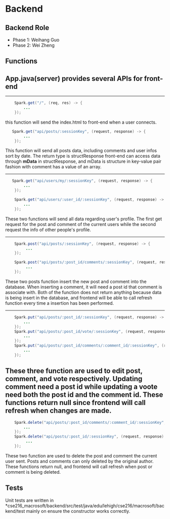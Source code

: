 # Backend

## Backend Role
- Phase 1: Weihang Guo
- Phase 2: Wei Zheng

## Functions

## **App.java(server) provides several APIs for front-end**
 ---
```java
    Spark.get("/", (req, res) -> {
        ...
    });
```
this function will send the index.html to front-end when a user connects.

```java
   Spark.get("api/posts/:sessionKey", (request, response) -> {
        ...
    });
```
This function will send all posts data, including comments and user infos sort by date. The return type is structResponse front-end can access data through **mData** in structResponse, and mData is structure in key-value pair fashion with comment has a value of an array.

---
```java
   Spark.get("api/users/my/:sessionKey", (request, response) -> {
        ...
    });

    Spark.get("api/users/:user_id/:sessionKey", (request, response) -> {
        ...
    });

```
These two functions will send all data regarding user's profile. The first get request for the post and comment of the current users while the second request the info of other people's profile.

 ---
```java
    Spark.post("api/posts/:sessionKey", (request, response) -> {
         ...
    });

    Spark.post("api/posts/:post_id/comments/:sessionKey", (request, response) -> {
         ...
    });


```
These two posts function insert the new post and comment into the database. When inserting a comment, it will need a post id that comment is associate with. Both of the function does not return anything because data is being insert in the database, and frontend will be able to call refresh function every time a insertion has been performed.

 ---
```java
    Spark.put("api/posts/:post_id/:sessionKey", (request, response) -> {
        ...
    });
    Spark.put("api/posts/:post_id/vote/:sessionKey", (request, response) -> {
        ...
    });
    Spark.put("api/posts/:post_id/comments/:comment_id/:sessionKey", (request, response) -> {
        ...
    });
```
These three function are used to edit post, comment, and vote respectively. Updating comment need a post id while updating a voote need both the post id and the comment id. These functions return null since frontend will call refresh when changes are made.
 ---
```java
    Spark.delete("api/posts/:post_id/comments/:comment_id/:sessionKey", (request, response) -> {
        ...
    });
    Spark.delete("api/posts/:post_id/:sessionKey", (request, response) -> {
         ...
    });
```
These two function are used to delete the post and comment the current user sent. Posts and comments can only deleted by the original author. These functions return null, and frontend will call refresh when post or comment is being deleted.

## **Tests**
Unit tests are written in *cse216_macrosoft/backend/src/test/java/edu/lehigh/cse216/macrosoft/backend/test mainly on ensure the constructor works correctly.

